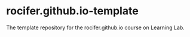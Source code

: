 # rocifer.github.io-template
The template repository for the rocifer.github.io course on Learning Lab.
